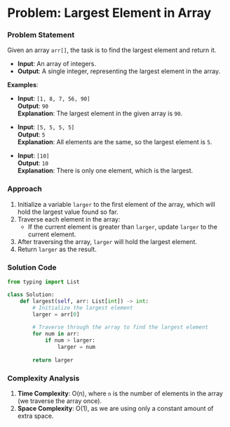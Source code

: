 # Problem: Largest Element in Array

### Problem Statement
Given an array `arr[]`, the task is to find the largest element and return it.

- **Input**: An array of integers.
- **Output**: A single integer, representing the largest element in the array.

**Examples**:
- **Input**: `[1, 8, 7, 56, 90]`  
  **Output**: `90`  
  **Explanation**: The largest element in the given array is `90`.

- **Input**: `[5, 5, 5, 5]`  
  **Output**: `5`  
  **Explanation**: All elements are the same, so the largest element is `5`.

- **Input**: `[10]`  
  **Output**: `10`  
  **Explanation**: There is only one element, which is the largest.

### Approach
1. Initialize a variable `larger` to the first element of the array, which will hold the largest value found so far.
2. Traverse each element in the array:
   - If the current element is greater than `larger`, update `larger` to the current element.
3. After traversing the array, `larger` will hold the largest element.
4. Return `larger` as the result.

### Solution Code
```python
from typing import List

class Solution:
    def largest(self, arr: List[int]) -> int:
        # Initialize the largest element
        larger = arr[0]
        
        # Traverse through the array to find the largest element
        for num in arr:
            if num > larger:
                larger = num
                
        return larger
```

### Complexity Analysis
1. **Time Complexity**: O(n), where `n` is the number of elements in the array (we traverse the array once).
2. **Space Complexity**: O(1), as we are using only a constant amount of extra space.
